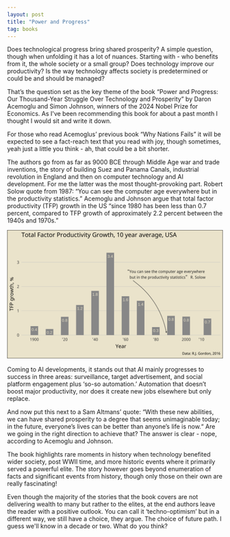 ```yaml
---
layout: post
title: "Power and Progress"
tag: books
---
```

Does technological progress bring shared prosperity? A simple question, though  when unfolding it  has a lot of nuances. Starting with -  who benefits from it, the whole society or a small group? Does technology improve our productivity? Is the way technology affects society is predetermined or could be and should be managed? 
  
That’s the question set as the key theme of the book “Power and Progress: Our Thousand-Year Struggle Over Technology and Prosperity” by Daron Acemoglu and Simon Johnson, winners of the 2024 Nobel Prize for Economics. As I've been recommending this book for about a past month I thought I would sit and write it down.  

For those who read Acemoglus’ previous book “Why Nations Fails” it will be expected to see a fact-reach text that you read with joy, though sometimes, yeah just a little you think - ah, that could be a bit shorter. 

The authors go from as far as 9000 BCE through Middle Age war and trade inventions, the story of building Suez and Panama  Canals, industrial revolution in England and then on computer technology and AI development. For me the latter was the most thought-provoking part. Robert Solow quote from 1987: “You can see the computer age everywhere but in the productivity statistics.” Acemoglu and Johnson argue that total factor productivity (TFP)  growth in the US “since 1980 has been less than 0.7 percent, compared to TFP growth of approximately 2.2 percent between the 1940s and 1970s.” 

<img src='/assets/images/2024-01-06/TFP_growth_compiled_IlyaT.png'>

Coming to AI developments, it stands out that AI mainly progresses to success in three areas: surveillance, target advertisement, and social platform engagement plus ‘so-so automation.’ Automation that doesn’t boost major productivity, nor does it create new jobs elsewhere but only replace.  

And now put this next to a Sam Altmans’ quote:  “With these new abilities, we can have shared prosperity to a degree that seems unimaginable today; in the future, everyone’s lives can be better than anyone’s life is now.“ Are we going in the right direction to achieve that? The answer is clear - nope, according to Acemoglu and Johnson.  

The book highlights rare moments in history when technology benefited wider society, post WWII time, and more historic events where it primarily served a powerful elite. The story however goes beyond enumeration of facts and significant events from history, though only those on their own are really fascinating!  
  
Even though the majority of the stories that the book covers are not delivering wealth to many but rather to the elites,  at the end authors leave the reader with a positive outlook. You can call it ‘techno-optimism’ but in a different way, we still have a choice, they argue. The choice of future path. I guess we'll know in a decade or two. What do you think?
